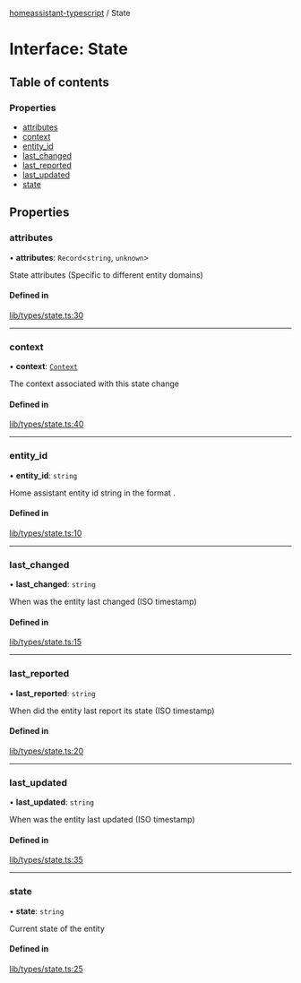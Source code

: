 [homeassistant-typescript](../README.md) / State

# Interface: State

## Table of contents

### Properties

- [attributes](State.md#attributes)
- [context](State.md#context)
- [entity\_id](State.md#entity_id)
- [last\_changed](State.md#last_changed)
- [last\_reported](State.md#last_reported)
- [last\_updated](State.md#last_updated)
- [state](State.md#state)

## Properties

### attributes

• **attributes**: `Record`\<`string`, `unknown`\>

State attributes (Specific to different entity domains)

#### Defined in

[lib/types/state.ts:30](https://github.com/benwainwright/hass-ts/blob/65947ed/src/lib/types/state.ts#L30)

___

### context

• **context**: [`Context`](Context.md)

The context associated with this state change

#### Defined in

[lib/types/state.ts:40](https://github.com/benwainwright/hass-ts/blob/65947ed/src/lib/types/state.ts#L40)

___

### entity\_id

• **entity\_id**: `string`

Home assistant entity id string in the format <domain>.<id>

#### Defined in

[lib/types/state.ts:10](https://github.com/benwainwright/hass-ts/blob/65947ed/src/lib/types/state.ts#L10)

___

### last\_changed

• **last\_changed**: `string`

When was the entity last changed (ISO timestamp)

#### Defined in

[lib/types/state.ts:15](https://github.com/benwainwright/hass-ts/blob/65947ed/src/lib/types/state.ts#L15)

___

### last\_reported

• **last\_reported**: `string`

When did the entity last report its state (ISO timestamp)

#### Defined in

[lib/types/state.ts:20](https://github.com/benwainwright/hass-ts/blob/65947ed/src/lib/types/state.ts#L20)

___

### last\_updated

• **last\_updated**: `string`

When was the entity last updated (ISO timestamp)

#### Defined in

[lib/types/state.ts:35](https://github.com/benwainwright/hass-ts/blob/65947ed/src/lib/types/state.ts#L35)

___

### state

• **state**: `string`

Current state of the entity

#### Defined in

[lib/types/state.ts:25](https://github.com/benwainwright/hass-ts/blob/65947ed/src/lib/types/state.ts#L25)
